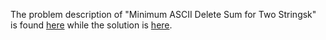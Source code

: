 The problem description of "Minimum ASCII Delete Sum for Two Stringsk" is found [here](https://leetcode.com/problems/minimum-ascii-delete-sum-for-two-strings/description/) while the solution is [here](https://github.com/aurimas13/Solutions-To-Problems/blob/main/LeetCode/Java%20Solutions/Minimum%20ASCII%20Delete%20Sum%20for%20Two%20Strings/minimum.java). 
